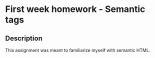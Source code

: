 # First week homework - Semantic tags

## Description

This assignment was meant to familiarize myself with semantic HTML.
